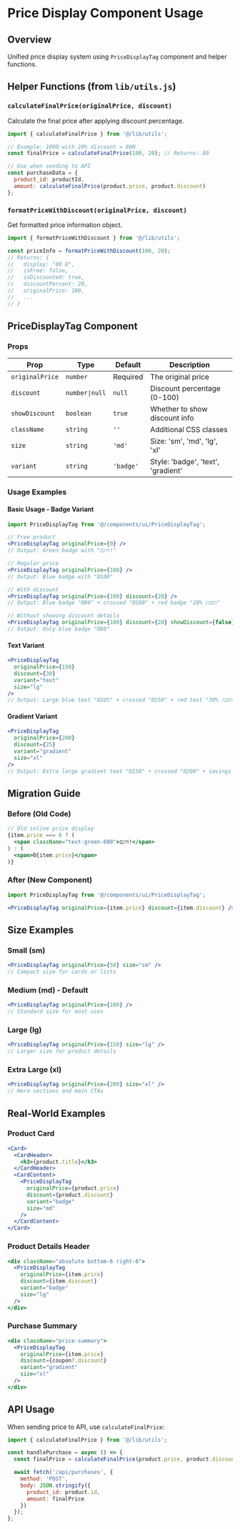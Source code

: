 # Price Display Component Usage

## Overview
Unified price display system using `PriceDisplayTag` component and helper functions.

## Helper Functions (from `lib/utils.js`)

### `calculateFinalPrice(originalPrice, discount)`
Calculate the final price after applying discount percentage.

```javascript
import { calculateFinalPrice } from '@/lib/utils';

// Example: 100₪ with 20% discount = 80₪
const finalPrice = calculateFinalPrice(100, 20); // Returns: 80

// Use when sending to API
const purchaseData = {
  product_id: productId,
  amount: calculateFinalPrice(product.price, product.discount)
};
```

### `formatPriceWithDiscount(originalPrice, discount)`
Get formatted price information object.

```javascript
import { formatPriceWithDiscount } from '@/lib/utils';

const priceInfo = formatPriceWithDiscount(100, 20);
// Returns: {
//   display: "80 ₪",
//   isFree: false,
//   isDiscounted: true,
//   discountPercent: 20,
//   originalPrice: 100,
//   ...
// }
```

## PriceDisplayTag Component

### Props

| Prop | Type | Default | Description |
|------|------|---------|-------------|
| `originalPrice` | `number` | Required | The original price |
| `discount` | `number\|null` | `null` | Discount percentage (0-100) |
| `showDiscount` | `boolean` | `true` | Whether to show discount info |
| `className` | `string` | `''` | Additional CSS classes |
| `size` | `string` | `'md'` | Size: 'sm', 'md', 'lg', 'xl' |
| `variant` | `string` | `'badge'` | Style: 'badge', 'text', 'gradient' |

### Usage Examples

#### Basic Usage - Badge Variant
```jsx
import PriceDisplayTag from '@/components/ui/PriceDisplayTag';

// Free product
<PriceDisplayTag originalPrice={0} />
// Output: Green badge with "חינם!"

// Regular price
<PriceDisplayTag originalPrice={100} />
// Output: Blue badge with "₪100"

// With discount
<PriceDisplayTag originalPrice={100} discount={20} />
// Output: Blue badge "₪80" + crossed "₪100" + red badge "חסכון 20%"

// Without showing discount details
<PriceDisplayTag originalPrice={100} discount={20} showDiscount={false} />
// Output: Only blue badge "₪80"
```

#### Text Variant
```jsx
<PriceDisplayTag
  originalPrice={150}
  discount={30}
  variant="text"
  size="lg"
/>
// Output: Large blue text "₪105" + crossed "₪150" + red text "חסכון 30%"
```

#### Gradient Variant
```jsx
<PriceDisplayTag
  originalPrice={200}
  discount={25}
  variant="gradient"
  size="xl"
/>
// Output: Extra large gradient text "₪150" + crossed "₪200" + savings text
```

## Migration Guide

### Before (Old Code)
```jsx
// Old inline price display
{item.price === 0 ? (
  <span className="text-green-600">חינם!</span>
) : (
  <span>₪{item.price}</span>
)}
```

### After (New Component)
```jsx
import PriceDisplayTag from '@/components/ui/PriceDisplayTag';

<PriceDisplayTag originalPrice={item.price} discount={item.discount} />
```

## Size Examples

### Small (sm)
```jsx
<PriceDisplayTag originalPrice={50} size="sm" />
// Compact size for cards or lists
```

### Medium (md) - Default
```jsx
<PriceDisplayTag originalPrice={100} />
// Standard size for most uses
```

### Large (lg)
```jsx
<PriceDisplayTag originalPrice={150} size="lg" />
// Larger size for product details
```

### Extra Large (xl)
```jsx
<PriceDisplayTag originalPrice={200} size="xl" />
// Hero sections and main CTAs
```

## Real-World Examples

### Product Card
```jsx
<Card>
  <CardHeader>
    <h3>{product.title}</h3>
  </CardHeader>
  <CardContent>
    <PriceDisplayTag
      originalPrice={product.price}
      discount={product.discount}
      variant="badge"
      size="md"
    />
  </CardContent>
</Card>
```

### Product Details Header
```jsx
<div className="absolute bottom-6 right-6">
  <PriceDisplayTag
    originalPrice={item.price}
    discount={item.discount}
    variant="badge"
    size="lg"
  />
</div>
```

### Purchase Summary
```jsx
<div className="price-summary">
  <PriceDisplayTag
    originalPrice={item.price}
    discount={coupon?.discount}
    variant="gradient"
    size="xl"
  />
</div>
```

## API Usage

When sending price to API, use `calculateFinalPrice`:

```javascript
import { calculateFinalPrice } from '@/lib/utils';

const handlePurchase = async () => {
  const finalPrice = calculateFinalPrice(product.price, product.discount);

  await fetch('/api/purchases', {
    method: 'POST',
    body: JSON.stringify({
      product_id: product.id,
      amount: finalPrice
    })
  });
};
```
